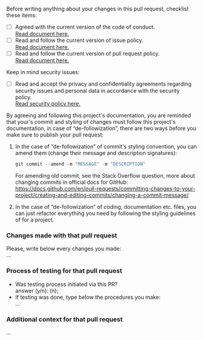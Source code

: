 Before writing anything about your changes in this pull request, checklist
these items:

-   [ ] Agreed with the current version of the code of conduct.\
         [Read document here.](https://github.com/Falcion/Patternugit/blob/main/.github/CODE_OF_CONDUCT.md)
-   [ ] Read and follow the current version of issue policy.\
         [Read document here.](https://github.com/Falcion/Patternugit/blob/main/.github/ISSUE_POLICY.md)
-   [ ] Read and follow the current version of pull request policy.\
         [Read document here.](https://github.com/Falcion/Patternugit/blob/main/.github/PULL_REQUEST_POLICY.md)

Keep in mind security issues:

-   [ ] Read and accept the privacy and confidentiality agreements regarding security
        issues and personal data in accordance with the security policy.\
         [Read security policy here.](https://github.com/Falcion/Patternugit/blob/main/.github/SECURITY.md)

By agreeing and following this project's documentation, you are reminded that
your's commit and styling of changes must follow this project's documentation,
in case of “de-followization”, there are two ways before you make sure to publish
your pull request:

1. In the case of “de-followization” of commit's styling convention, you can amend
   them (change their message and description signatures):

    ```powershell
    git commit --amend -m "MESSAGE" -m "DESCRIPTION"
    ```

    For amending old commit, see the Stack Overflow question, more about changing
    commits in official docs for GitHub:\
     <https://docs.github.com/en/pull-requests/committing-changes-to-your-project/creating-and-editing-commits/changing-a-commit-message/>

2. In the case of “de-followization” of coding, documentation etc. files, you can
   just refactor everything you need by following the styling guidelines of for
   a project.

### Changes made with that pull request

Please, write below every changes you made:\
...

### Process of testing for that pull request

-   Was testing process initiated via this PR?\
    answer (y/n): (n);
-   If testing was done, type below the procedures you make: \
    ...

### Additional context for that pull request

...
